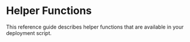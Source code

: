 # Helper Functions

This reference guide describes helper functions that are available in your deployment script.

